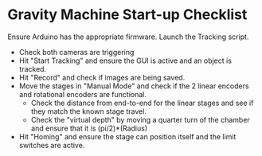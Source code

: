 # Gravity Machine Start-up Checklist

Ensure Arduino has the appropriate firmware.
Launch the Tracking script.

- Check both cameras are triggering
- Hit "Start Tracking" and ensure the GUI is active and an object is tracked.
- Hit "Record" and check if images are being saved.
- Move the stages in "Manual Mode" and check if the 2 linear encoders and rotational encoders are functional.
	- Check the distance from end-to-end for the linear stages and see if they match the known stage travel.
	- Check the "virtual depth" by moving a quarter turn of the chamber and ensure that it is (pi/2)*(Radius)
- Hit "Homing" and ensure the stage can position itself and the limit switches are active.


